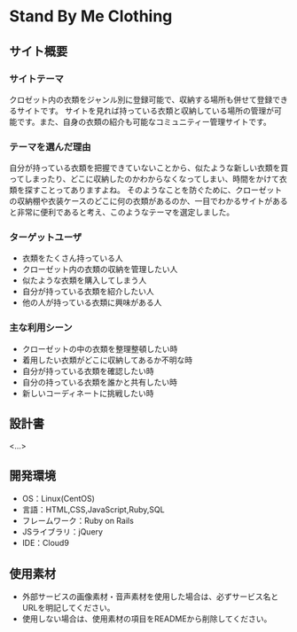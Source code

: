 # Stand By Me Clothing

## サイト概要
### サイトテーマ
クロゼット内の衣類をジャンル別に登録可能で、収納する場所も併せて登録できるサイトです。
サイトを見れば持っている衣類と収納している場所の管理が可能です。また、自身の衣類の紹介も可能なコミュニティー管理サイトです。

### テーマを選んだ理由
自分が持っている衣類を把握できていないことから、似たような新しい衣類を買ってしまったり、どこに収納したのかわからなくなってしまい、時間をかけて衣類を探すことってありますよね。
そのようなことを防ぐために、クローゼットの収納棚や衣装ケースのどこに何の衣類があるのか、一目でわかるサイトがあると非常に便利であると考え、このようなテーマを選定しました。

### ターゲットユーザ
 - 衣類をたくさん持っている人
 - クローゼット内の衣類の収納を管理したい人
 - 似たような衣類を購入してしまう人
 - 自分が持っている衣類を紹介したい人
 - 他の人が持っている衣類に興味がある人

### 主な利用シーン
 - クローゼットの中の衣類を整理整頓したい時
 - 着用したい衣類がどこに収納してあるか不明な時
 - 自分が持っている衣類を確認したい時
 - 自分の持っている衣類を誰かと共有したい時
 - 新しいコーディネートに挑戦したい時

## 設計書
<...>

## 開発環境
- OS：Linux(CentOS)
- 言語：HTML,CSS,JavaScript,Ruby,SQL
- フレームワーク：Ruby on Rails
- JSライブラリ：jQuery
- IDE：Cloud9

## 使用素材
- 外部サービスの画像素材・音声素材を使用した場合は、必ずサービス名とURLを明記してください。
- 使用しない場合は、使用素材の項目をREADMEから削除してください。